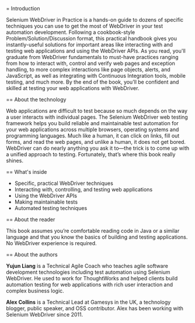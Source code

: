 = Introduction

Selenium WebDriver in Practice is a hands-on guide to dozens of specific techniques you can use to get the most of WebDriver in your test automation development. Following a cookbook-style Problem/Solution/Discussion format, this practical handbook gives you instantly-useful solutions for important areas like interacting with and testing web applications and using the WebDriver APIs. As you read, you'll graduate from WebDriver fundamentals to must-have practices ranging from how to interact with, control and verify web pages and exception handling, to more complex interactions like page objects, alerts, and JavaScript, as well as integrating with Continuous Integration tools, mobile testing, and much more. By the end of the book, you’ll be confident and skilled at testing your web applications with WebDriver.

== About the technology

Web applications are difficult to test because so much depends on the way a user interacts with individual pages. The Selenium WebDriver web testing framework helps you build reliable and maintainable test automation for your web applications across multiple browsers, operating systems and programming languages. Much like a human, it can click on links, fill out forms, and read the web pages, and unlike a human, it does not get bored. WebDriver can do nearly anything you ask it to—the trick is to come up with a unified approach to testing. Fortunately, that’s where this book really shines.

== What's inside

* Specific, practical WebDriver techniques
* Interacting with, controlling, and testing web applications
* Using the WebDriver APIs
* Making maintainable tests
* Automated testing techniques

== About the reader

This book assumes you’re comfortable reading code in Java or a similar language and that you know the basics of building and testing applications. No WebDriver experience is required.

== About the authors

**Yujun Liang** is a Technical Agile Coach who teaches agile software development technologies including test automation using Selenium WebDriver. He used to work for ThoughtWorks and helped clients build automation testing for web applications with rich user interaction and complex business logic.

**Alex Collins** is a Technical Lead at Gamesys in the UK, a technology blogger, public speaker, and OSS contributor. Alex has been working with Selenium WebDriver since 2011.
